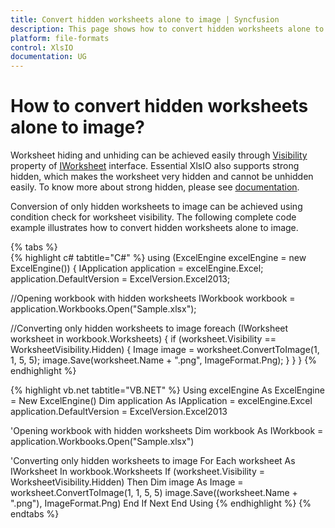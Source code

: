 ```yaml
---
title: Convert hidden worksheets alone to image | Syncfusion
description: This page shows how to convert hidden worksheets alone to image using the Syncfusion .NET Excel library (XlsIO).
platform: file-formats
control: XlsIO
documentation: UG
---
```


# How to convert hidden worksheets alone to image?

Worksheet hiding and unhiding can be achieved easily through [Visibility](https://help.syncfusion.com/cr/file-formats/Syncfusion.XlsIO.ITabSheet.html#Syncfusion_XlsIO_ITabSheet_Visibility) property of [IWorksheet](https://help.syncfusion.com/cr/file-formats/Syncfusion.XlsIO.IWorksheet.html) interface. Essential XlsIO also supports strong hidden, which makes the worksheet very hidden and cannot be unhidden easily. To know more about strong hidden, please see [documentation](https://www.syncfusion.com/kb/4878/how-to-set-worksheet-visibility-to-very-hidden).

Conversion of only hidden worksheets to image can be achieved using condition check for worksheet visibility. The following complete code example illustrates how to convert hidden worksheets alone to image.

{% tabs %}  
{% highlight c# tabtitle="C#" %}
using (ExcelEngine excelEngine = new ExcelEngine())
{
  IApplication application = excelEngine.Excel;
  application.DefaultVersion = ExcelVersion.Excel2013;

  //Opening workbook with hidden worksheets
  IWorkbook workbook = application.Workbooks.Open("Sample.xlsx");

  //Converting only hidden worksheets to image
  foreach (IWorksheet worksheet in workbook.Worksheets)
  {
    if (worksheet.Visibility == WorksheetVisibility.Hidden)
    {
      Image image = worksheet.ConvertToImage(1, 1, 5, 5);
      image.Save(worksheet.Name + ".png", ImageFormat.Png);
    }
  }
}
{% endhighlight %}

{% highlight vb.net tabtitle="VB.NET" %}
Using excelEngine As ExcelEngine = New ExcelEngine()
  Dim application As IApplication = excelEngine.Excel
  application.DefaultVersion = ExcelVersion.Excel2013

  'Opening workbook with hidden worksheets
  Dim workbook As IWorkbook = application.Workbooks.Open("Sample.xlsx")

  'Converting only hidden worksheets to image
  For Each worksheet As IWorksheet In workbook.Worksheets
    If (worksheet.Visibility = WorksheetVisibility.Hidden) Then
      Dim image As Image = worksheet.ConvertToImage(1, 1, 5, 5)
      image.Save((worksheet.Name + ".png"), ImageFormat.Png)
    End If
  Next
End Using
{% endhighlight %}
{% endtabs %}  

